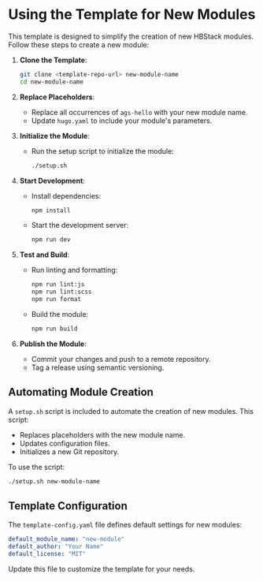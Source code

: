# Using the Template for New Modules

This template is designed to simplify the creation of new HBStack modules. Follow these steps to create a new module:

1. **Clone the Template**:

   ```bash
   git clone <template-repo-url> new-module-name
   cd new-module-name
   ```

2. **Replace Placeholders**:
   - Replace all occurrences of `ags-hello` with your new module name.
   - Update `hugo.yaml` to include your module's parameters.

3. **Initialize the Module**:
   - Run the setup script to initialize the module:

     ```bash
     ./setup.sh
     ```

4. **Start Development**:
   - Install dependencies:

     ```bash
     npm install
     ```

   - Start the development server:

     ```bash
     npm run dev
     ```

5. **Test and Build**:
   - Run linting and formatting:

     ```bash
     npm run lint:js
     npm run lint:scss
     npm run format
     ```

   - Build the module:

     ```bash
     npm run build
     ```

6. **Publish the Module**:
   - Commit your changes and push to a remote repository.
   - Tag a release using semantic versioning.

## Automating Module Creation

A `setup.sh` script is included to automate the creation of new modules. This script:

- Replaces placeholders with the new module name.
- Updates configuration files.
- Initializes a new Git repository.

To use the script:

```bash
./setup.sh new-module-name
```

## Template Configuration

The `template-config.yaml` file defines default settings for new modules:

```yaml
default_module_name: "new-module"
default_author: "Your Name"
default_license: "MIT"
```

Update this file to customize the template for your needs.

